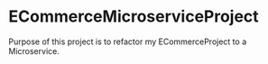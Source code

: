 # ECommerceMicroserviceProject

Purpose of this project is to refactor my ECommerceProject to a Microservice.
